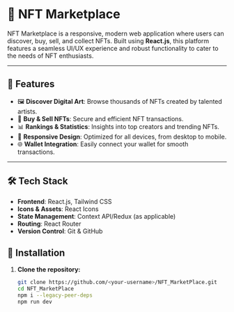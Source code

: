 # 🚀 NFT Marketplace

NFT Marketplace is a responsive, modern web application where users can discover, buy, sell, and collect NFTs. Built using **React.js**, this platform features a seamless UI/UX experience and robust functionality to cater to the needs of NFT enthusiasts.

---

## 🌟 Features

- 🖼 **Discover Digital Art**: Browse thousands of NFTs created by talented artists.
- 💸 **Buy & Sell NFTs**: Secure and efficient NFT transactions.
- 📊 **Rankings & Statistics**: Insights into top creators and trending NFTs.
- 📱 **Responsive Design**: Optimized for all devices, from desktop to mobile.
- 🌐 **Wallet Integration**: Easily connect your wallet for smooth transactions.

---

## 🛠️ Tech Stack

- **Frontend**: React.js, Tailwind CSS
- **Icons & Assets**: React Icons
- **State Management**: Context API/Redux (as applicable)
- **Routing**: React Router
- **Version Control**: Git & GitHub



## 🚀 Installation

1. **Clone the repository:**
   ```bash
   git clone https://github.com/<your-username>/NFT_MarketPlace.git
   cd NFT_MarketPlace
   npm i --legacy-peer-deps
   npm run dev 
